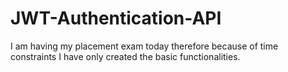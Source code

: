 # JWT-Authentication-API

I am having my placement exam today therefore because of time constraints I have only created the basic functionalities.
